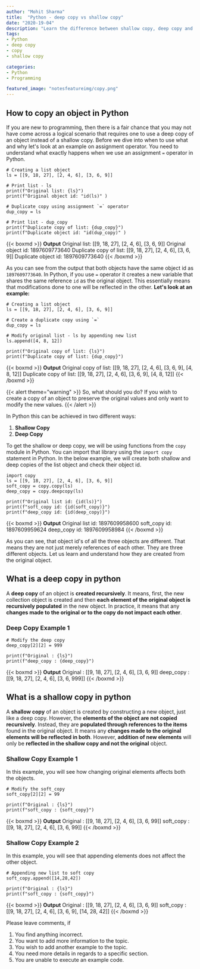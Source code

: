 ```yaml
---
author: "Mohit Sharma"
title:  "Python - deep copy vs shallow copy"
date: "2020-19-04"
description: "Learn the difference between shallow copy, deep copy and normal assignment operator in python."
tags:
- Python
- deep copy
- copy
- shallow copy

categories:
- Python
- Programming

featured_image: "notesfeatureimg/copy.png"
---
```

## How to copy an object in Python
If you are new to programming, then there is a fair chance that you may not have come across a logical scenario that requires one to use a deep copy of an object instead of a shallow copy. Before we dive into when to use what and why let's look at an example on assignment operator. You need to understand what exactly happens when we use an assignment `=` operator in Python.

```
# Creating a list object
ls = [[9, 18, 27], [2, 4, 6], [3, 6, 9]]

# Print list - ls
print(f"Original list: {ls}")
print(f"Original object id: "id(ls)" )

# Duplicate copy using assignment `=` operator
dup_copy = ls

# Print list - dup_copy
print(f"Duplicate copy of list: {dup_copy}")
print(f"Duplicate object id: "id(dup_copy)" )
```

{{< boxmd >}}
**Output**
Original list: [[9, 18, 27], [2, 4, 6], [3, 6, 9]]
Original object id: 1897609773640
Duplicate copy of list: [[9, 18, 27], [2, 4, 6], [3, 6, 9]]
Duplicate object id: 1897609773640
{{< /boxmd >}}

As you can see from the output that both objects have the same object id as `1897609773640`. In Python, if you use `=` operator it creates a new variable that shares the same reference `id` as the original object. This essentially means that modifications done to one will be reflected in the other.
**Let's look at an example:**

```
# Creating a list object
ls = [[9, 18, 27], [2, 4, 6], [3, 6, 9]]

# Create a duplicate copy using `=`
dup_copy = ls

# Modify original list - ls by appending new list
ls.append([4, 8, 12])

print(f"Original copy of list: {ls}")
print(f"Duplicate copy of list: {dup_copy}")
```
{{< boxmd >}}
**Output**
Original copy of list: [[9, 18, 27], [2, 4, 6], [3, 6, 9], [4, 8, 12]]
Duplicate copy of list: [[9, 18, 27], [2, 4, 6], [3, 6, 9], [4, 8, 12]]
{{< /boxmd >}}

{{< alert theme="warning" >}} So, what should you do? If you wish to create a copy of an object to preserve the original values and only want to modify the new values. {{< /alert >}}  

In Python this can be achieved in two different ways:
1. **Shallow Copy**
2. **Deep Copy**

To get the shallow or deep copy, we will be using functions from the `copy` module in Python. You can import that library using the `import copy` statement in Python. In the below example, we will create both shallow and deep copies of the list object and check their object id.

```
import copy
ls = [[9, 18, 27], [2, 4, 6], [3, 6, 9]]
soft_copy = copy.copy(ls)
deep_copy = copy.deepcopy(ls)

print(f"Original list id: {id(ls)}")
print(f"soft_copy id: {id(soft_copy)}")
print(f"deep_copy id: {id(deep_copy)}")
```
{{< boxmd >}}
**Output**
Original list id: 1897609958600
soft_copy id: 1897609959624
deep_copy id: 1897609958984
{{< /boxmd >}}

As you can see, that object id's of all the three objects are different. That means they are not just merely references of each other. They are three different objects. Let us learn and understand how they are created from the original object.

## What is a deep copy in python
A **deep copy** of an object is **created recursively**. It means, first, the new collection object is created and then **each element of the original object is recursively populated** in the new object. In practice, it means that any **changes made to the original or to the copy do not impact each other**.

### Deep Copy Example 1
```
# Modify the deep copy
deep_copy[2][2] = 999

print(f"Original : {ls}")
print(f"deep_copy : {deep_copy}")
```
{{< boxmd >}}
**Output**
Original : [[9, 18, 27], [2, 4, 6], [3, 6, 9]]
deep_copy : [[9, 18, 27], [2, 4, 6], [3, 6, 999]]
{{< /boxmd >}}

## What is a shallow copy in python
A **shallow copy** of an object is created by constructing a new object, just like a deep copy. However, the **elements of the object are not copied recursively**. Instead, they are **populated through references to the items** found in the original object. It means any **changes made to the original elements will be reflected in both**. However, **addition of new elements** will only be **reflected in the shallow copy and not the original** object.

### Shallow Copy Example 1
In this example, you will see how changing original elements affects both the objects.

```
# Modify the soft_copy
soft_copy[2][2] = 99

print(f"Original : {ls}")
print(f"soft_copy : {soft_copy}")
```
{{< boxmd >}}
**Output**
Original : [[9, 18, 27], [2, 4, 6], [3, 6, 99]]
soft_copy : [[9, 18, 27], [2, 4, 6], [3, 6, 99]]
{{< /boxmd >}}

### Shallow Copy Example 2
In this example, you will see that appending elements does not affect the other object.

```
# Appending new list to soft copy
soft_copy.append([14,28,42])

print(f"Original : {ls}")
print(f"soft_copy : {soft_copy}")
```
{{< boxmd >}}
**Output**
Original : [[9, 18, 27], [2, 4, 6], [3, 6, 9]]
soft_copy : [[9, 18, 27], [2, 4, 6], [3, 6, 9], [14, 28, 42]]
{{< /boxmd >}}


Please leave comments, if
1. You find anything incorrect.
2. You want to add more information to the topic.
3. You wish to add another example to the topic.
4. You need more details in regards to a specific section.
5. You are unable to execute an example code.
